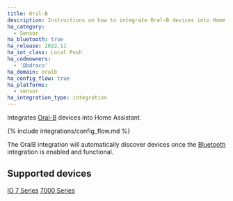 ```yaml
---
title: Oral-B
description: Instructions on how to integrate Oral-B devices into Home Assistant.
ha_category:
  - Sensor
ha_bluetooth: true
ha_release: 2022.11
ha_iot_class: Local Push
ha_codeowners:
  - '@bdraco'
ha_domain: oralb
ha_config_flow: true
ha_platforms:
  - sensor
ha_integration_type: integration
---
```


Integrates [Oral-B](https://oralb.com/) devices into Home Assistant.

{% include integrations/config_flow.md %}

The OralB integration will automatically discover devices once the [Bluetooth](/integrations/bluetooth) integration is enabled and functional.

## Supported devices

[IO 7 Series](https://oralb.com/en-us/products/electric-toothbrushes/oralbio)
[7000 Series](https://oralb.com/en-us/products/electric-toothbrushes/smart-7000-rechargeable-electric-toothbrush/)